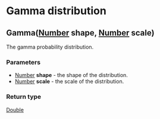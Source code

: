 Gamma distribution
==================
Gamma([Number](../types/Number.md) **shape**, [Number](../types/Number.md) **scale**)
-------------------------------------------------------------------------------------

The gamma probability distribution.

### Parameters

- [Number](../types/Number.md) **shape** - the shape of the distribution.
- [Number](../types/Number.md) **scale** - the scale of the distribution.

### Return type

[Double](../types/Double.md)



